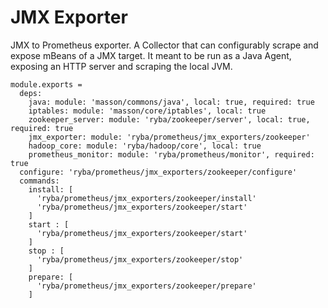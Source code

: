 
# JMX Exporter

JMX to Prometheus exporter.
A Collector that can configurably scrape and expose mBeans of a JMX target. 
It meant to be run as a Java Agent, exposing an HTTP server and scraping the local JVM.

    module.exports =
      deps:
        java: module: 'masson/commons/java', local: true, required: true
        iptables: module: 'masson/core/iptables', local: true
        zookeeper_server: module: 'ryba/zookeeper/server', local: true, required: true
        jmx_exporter: module: 'ryba/prometheus/jmx_exporters/zookeeper'
        hadoop_core: module: 'ryba/hadoop/core', local: true
        prometheus_monitor: module: 'ryba/prometheus/monitor', required: true
      configure: 'ryba/prometheus/jmx_exporters/zookeeper/configure'
      commands:
        install: [
          'ryba/prometheus/jmx_exporters/zookeeper/install'
          'ryba/prometheus/jmx_exporters/zookeeper/start'
        ]
        start : [
          'ryba/prometheus/jmx_exporters/zookeeper/start'
        ]
        stop : [
          'ryba/prometheus/jmx_exporters/zookeeper/stop'
        ]
        prepare: [
          'ryba/prometheus/jmx_exporters/zookeeper/prepare'
        ]
